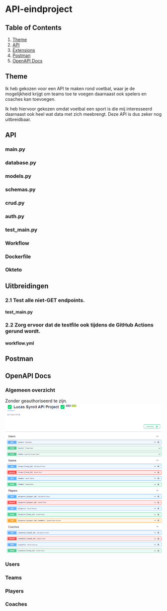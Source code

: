 # API-eindproject

## Table of Contents

1. [Theme](#theme)
2. [API](#api)
3. [Extensions](#extensions)
4. [Postman](#postman)
5. [OpenAPI Docs](#openapi-docs)

## Theme

Ik heb gekozen voor een API te maken rond voetbal, waar je de mogelijkheid krijgt om teams toe te voegen daarnaast ook spelers en coaches kan toevoegen.

Ik heb hiervoor gekozen omdat voetbal een sport is die mij interesseerd daarnaast ook heel wat data met zich meebrengt. Deze API is dus zeker nog uitbreidbaar.

## API

### main.py

### database.py

### models.py

### schemas.py

### crud.py

### auth.py

### test_main.py

### Workflow

### Dockerfile

### Okteto

## Uitbreidingen

### 2.1 Test alle niet-GET endpoints.

#### test_main.py

### 2.2 Zorg ervoor dat de testfile ook tijdens de GitHub Actions gerund wordt.

#### workflow.yml

## Postman

## OpenAPI Docs

### Algemeen overzicht

Zonder geauthoriseerd te zijn.
![Algemeen Overzicht 1](image.png)

### Users

### Teams

### Players

### Coaches
